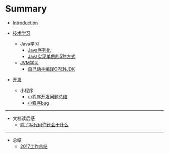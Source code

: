 # Summary

* [Introduction](README.md)
* [技术学习](ji-zhu-xue-xi.md)
  * Java学习
    * [Java序列化](技术学习/Java学习/Java序列化.md)
    * [Java实现单例的5种方式](技术学习/Java学习/Java实现单例的5种方式.md)
  * [JVM学习](jvmxue-xi.md)
    * [自己动手编译OPENJDK](技术学习/JVM学习/自己动手编译OPENJDK.md)

* [开发](test/kai-fa.md)
  * 小程序
    * [小程序开发问题总结](开发/小程序/小程序开发问题总结.md)
    * [小程序bug](开发/小程序/小程序bug.md)

---

* 文档读后感
  * [ 除了写代码你还会干什么](文章读后感/除了写代码你还会干什么.md)

---

* 总结
  * [2017工作总结](总结/2017工作总结.md)

